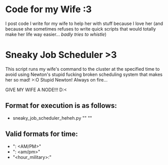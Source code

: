 # Code for my Wife :3

I post code I write for my wife to help her with stuff because I love her (and because she sometimes refuses to write quick scripts that would totally make her life way easier... *badly tries to whistle*)

# Sneaky Job Scheduler >3

This script runs my wife's command to the cluster at the specified time to avoid using Newton's
stupid fucking broken scheduling system that makes her so mad! >:O Stupid Newton! Always on fire...

GIVE MY WIFE A NODE!!! D:<

## Format for execution is as follows:
- sneaky_job_scheduler_heheh.py "<command>" "<time>"

## Valid formats for time:
- "<hour>:<minute> <AM/PM>"
- "<hour>:<minute> <am/pm>"
- "<hour_military>:<minute>"
